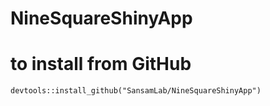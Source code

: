 # NineSquareShinyApp

# to install from GitHub

```
devtools::install_github("SansamLab/NineSquareShinyApp")
```

